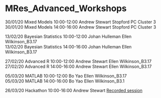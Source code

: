 # MRes_Advanced_Workshops

30/01/20	Mixed Models	10:00-12:00	Andrew Stewart	Stopford PC Cluster 3  
30/01/20	Mixed Models	14:00-16:00	Andrew Stewart	Stopford PC Cluster 3

13/02/20	Bayesian Statistics	10:00-12:00	Johan Hulleman	Ellen Wilkinson_B3.17  
13/02/20	Bayesian Statistics	14:00-16:00	Johan Hulleman	Ellen Wilkinson_B3.17

27/02/20	Advanced R	10:00-12:00	Andrew Stewart	Ellen Wilkinson_B3.17  
27/02/20	Advanced R	14:00-16:00	Andrew Stewart	Ellen Wilkinson_B3.17

05/03/20	MATLAB	10:00-12:00	Bo Yao	Ellen Wilkinson_B3.17  
05/03/20	MATLAB	14:00-16:00	Bo Yao	Ellen Wilkinson_B3.1

26/03/20	Hackathon	10:00-16:00	Andrew Stewart [Recorded session](https://youtu.be/uuz0lvYtJrY)
